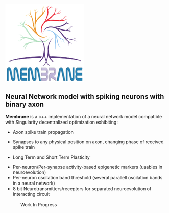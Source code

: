 ![MEMBRANE](/logo.png)
## Neural Network model with spiking neurons with binary axon

<b>Membrane</b> is a c++ implementation of a neural network model compatible with Singularity decentralized optimization exhibiting:
<ul>
<li>
Axon spike train propagation
</li>
<li>

Synapses to any physical position on axon, changing phase of received spike train
</li>
<li>

Long Term and Short Term Plasticity

</li>
<li>
Per-neuron/Per-synapse activity-based epigenetic markers (usables in neuroevolution)
</li>
<li>
Per-neuron oscilation band threshold (several parallell oscilation bands in a neural network)
</li>
<li>
8 bit Neurotransmitters/receptors for separated neuroevolution of interacting circuit
<ul/>
<br/>
Work In Progress
